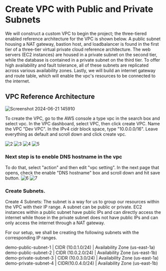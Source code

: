 # Create VPC with Public and Private Subnets

We will construct a custom VPC to begin the project; the three-tiered enabled reference architecture for the VPC is shown below.
A public subnet housing a NAT gateway, bastion host, and loadbalancer is found in the first tier of a three-tier virtual private cloud reference architecture. The web servers (EC2 instances) are housed in a private subnet on the second tier, while the database is contained in a private subnet on the third tier. To offer high availability and fault tolerance, all of these subnets are replicated across various availability zones. Lastly, we will build an internet gateway and route table, which will enable the vpc's resources to be connected to the internet.

## VPC Reference Architecture
![Screenshot 2024-06-21 145910](https://github.com/atharva5683/Hosting-WordPress-on-AWS-with-a-Secure-Three-Tier-VPC/assets/160429511/1dd24eb1-8c98-4d8f-be7b-a77a871631cb)

To create the VPC, go to the AWS console a type vpc in the search box and select vpc. In the VPC dashboard, select VPC, then click create VPC. Name the VPC "Dev VPC". In the IPv4 cidr block space, type "10.0.0.0/16". Leave everything as default and scroll down and click create vpc.

![2](https://github.com/atharva5683/Hosting-WordPress-on-AWS-with-a-Secure-Three-Tier-VPC/assets/160429511/364fc278-a00f-4691-b687-f5f7dcf3a7cc)
![3](https://github.com/atharva5683/Hosting-WordPress-on-AWS-with-a-Secure-Three-Tier-VPC/assets/160429511/08d56ca8-8d3a-4589-8c58-641c606e5fb7)
![4](https://github.com/atharva5683/Hosting-WordPress-on-AWS-with-a-Secure-Three-Tier-VPC/assets/160429511/e1e54f10-ae1c-4bb4-997d-7ec507f38e38)
![5](https://github.com/atharva5683/Hosting-WordPress-on-AWS-with-a-Secure-Three-Tier-VPC/assets/160429511/cc197c54-65f8-405a-a923-0aed46e9be06)


### Next step is to eneble DNS hostname in the vpc
To do that, select "action" and then edit "vpc setting". In the next page that opens, check the enable "DNS hostname" box and scroll down and hit save button.
![6](https://github.com/atharva5683/Hosting-WordPress-on-AWS-with-a-Secure-Three-Tier-VPC/assets/160429511/215dbe87-e9bb-4767-b5bb-165d22b81ef0)
![7](https://github.com/atharva5683/Hosting-WordPress-on-AWS-with-a-Secure-Three-Tier-VPC/assets/160429511/5fd5beee-23d0-40d1-8603-ba6f8d9b83b5)


### Create Subnets.
Create 4 Subnets: The subnet is a way for us to group our resources within the VPC with their IP range. A subnet can be public or private. EC2 instances within a public subnet have public IPs and can directly access the internet while those in the private subnet does not have public IPs and can only access the internet through a NAT gateway.

For our setup, we shall be creating the following subnets with the corresponding IP ranges.

demo-public-subnet-1 | CIDR (10.0.1.0/24) | Availability Zone (us-east-1a)
demo-public-subnet-2 | CIDR (10.0.2.0/24) | Availability Zone (us-east-1b)
demo-private-subnet-3 | CIDR (10.0.3.0/24) | Availability Zone (us-east-1a)
demo-private-subnet-4 | CIDR(10.0.4.0/24) | Availability Zone (us-east-1b)


